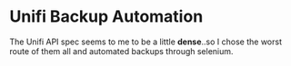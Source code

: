 # Unifi Backup Automation
The Unifi API spec seems to me to be a little **dense**..so I chose the worst route of them all and automated backups through selenium.